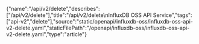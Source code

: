 {"name":"/api/v2/delete","describes":["/api/v2/delete"],"title":"/api/v2/delete\nInfluxDB OSS API Service","tags":["api-v2","delete"],"source":"static/openapi/influxdb-oss/influxdb-oss-api-v2-delete.yaml","staticFilePath":"/openapi/influxdb-oss/influxdb-oss-api-v2-delete.yaml","type":"article"}
